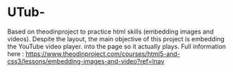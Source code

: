 # UTub-


Based on theodinproject to practice html skills (embedding images and videos).
Despite the layout, the main objective of this project is embedding the YouTube video player. into the page so it actually plays. Full information here : 
https://www.theodinproject.com/courses/html5-and-css3/lessons/embedding-images-and-video?ref=lnav
